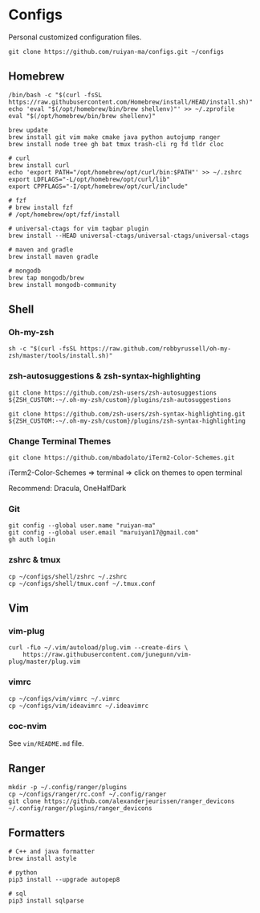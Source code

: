 # Configs

Personal customized configuration files. 

```shell
git clone https://github.com/ruiyan-ma/configs.git ~/configs
```

## Homebrew

```shell
/bin/bash -c "$(curl -fsSL https://raw.githubusercontent.com/Homebrew/install/HEAD/install.sh)"
echo 'eval "$(/opt/homebrew/bin/brew shellenv)"' >> ~/.zprofile
eval "$(/opt/homebrew/bin/brew shellenv)"

brew update
brew install git vim make cmake java python autojump ranger
brew install node tree gh bat tmux trash-cli rg fd tldr cloc

# curl
brew install curl
echo 'export PATH="/opt/homebrew/opt/curl/bin:$PATH"' >> ~/.zshrc
export LDFLAGS="-L/opt/homebrew/opt/curl/lib"
export CPPFLAGS="-I/opt/homebrew/opt/curl/include"

# fzf
# brew install fzf
# /opt/homebrew/opt/fzf/install

# universal-ctags for vim tagbar plugin
brew install --HEAD universal-ctags/universal-ctags/universal-ctags

# maven and gradle
brew install maven gradle

# mongodb
brew tap mongodb/brew
brew install mongodb-community
```

## Shell

### Oh-my-zsh

```shell
sh -c "$(curl -fsSL https://raw.github.com/robbyrussell/oh-my-zsh/master/tools/install.sh)"
```

### zsh-autosuggestions & zsh-syntax-highlighting

```
git clone https://github.com/zsh-users/zsh-autosuggestions ${ZSH_CUSTOM:-~/.oh-my-zsh/custom}/plugins/zsh-autosuggestions

git clone https://github.com/zsh-users/zsh-syntax-highlighting.git ${ZSH_CUSTOM:-~/.oh-my-zsh/custom}/plugins/zsh-syntax-highlighting
```

### Change Terminal Themes

```shell
git clone https://github.com/mbadolato/iTerm2-Color-Schemes.git
```

iTerm2-Color-Schemes => terminal => click on themes to open terminal

Recommend: Dracula, OneHalfDark

### Git

```shell
git config --global user.name "ruiyan-ma"
git config --global user.email "maruiyan17@gmail.com"
gh auth login
```

### zshrc & tmux

```shell
cp ~/configs/shell/zshrc ~/.zshrc
cp ~/configs/shell/tmux.conf ~/.tmux.conf
```

## Vim

### vim-plug

```shell
curl -fLo ~/.vim/autoload/plug.vim --create-dirs \
    https://raw.githubusercontent.com/junegunn/vim-plug/master/plug.vim
```

### vimrc

```shell
cp ~/configs/vim/vimrc ~/.vimrc
cp ~/configs/vim/ideavimrc ~/.ideavimrc
```

### coc-nvim

See `vim/README.md` file. 

## Ranger

```shell
mkdir -p ~/.config/ranger/plugins
cp ~/configs/ranger/rc.conf ~/.config/ranger
git clone https://github.com/alexanderjeurissen/ranger_devicons ~/.config/ranger/plugins/ranger_devicons
```

## Formatters

```shell
# C++ and java formatter
brew install astyle

# python
pip3 install --upgrade autopep8

# sql
pip3 install sqlparse
```

